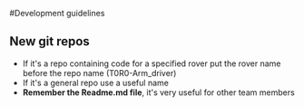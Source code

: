 #Development guidelines 

## New git repos
* If it's a repo containing code for a specified rover put the rover name before the repo name (T0R0-Arm_driver)
* If it's a general repo use a useful name
* **Remember the Readme.md file**, it's very useful for other team members
